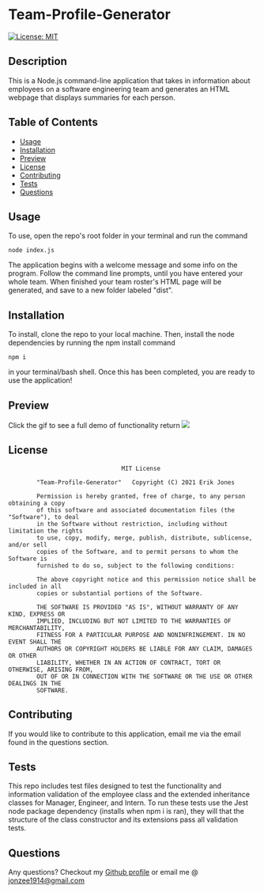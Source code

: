 # Team-Profile-Generator

[![License: MIT](https://img.shields.io/badge/License-MIT-yellow.svg)](https://opensource.org/licenses/MIT)

## Description

This is a Node.js command-line application that takes in information about employees on a software engineering team and generates an HTML webpage that displays summaries for each person.

## Table of Contents

* [Usage](#usage)
* [Installation](#installation)
* [Preview](#preview)
* [License](#license)
* [Contributing](#contributing)
* [Tests](#tests)
* [Questions](#questions)

## Usage

To use, open the repo's root folder in your terminal and run the command 
```shell
node index.js
```
The application begins with a welcome message and some info on the program. Follow the command line prompts, until you have entered your whole team. When finished your team roster's HTML page will be generated, and save to a new folder labeled "dist".

## Installation

To install, clone the repo to your local machine. Then, install the node dependencies by running the npm install command 
```shell
npm i
```
in your terminal/bash shell. Once this has been completed, you are ready to use the
application!

## Preview
Click the gif to see a full demo of functionality  return
[![](https://github.com/Jonzee1914/team-profile-generator/blob/main/team-profile-generator.gif?raw=true)](https://youtu.be/tUDppmBG6FU)

## License

    								MIT License

    		"Team-Profile-Generator"   Copyright (C) 2021 Erik Jones

    		Permission is hereby granted, free of charge, to any person obtaining a copy
    		of this software and associated documentation files (the "Software"), to deal
    		in the Software without restriction, including without limitation the rights
    		to use, copy, modify, merge, publish, distribute, sublicense, and/or sell
    		copies of the Software, and to permit persons to whom the Software is
    		furnished to do so, subject to the following conditions:

    		The above copyright notice and this permission notice shall be included in all
    		copies or substantial portions of the Software.

    		THE SOFTWARE IS PROVIDED "AS IS", WITHOUT WARRANTY OF ANY KIND, EXPRESS OR
    		IMPLIED, INCLUDING BUT NOT LIMITED TO THE WARRANTIES OF MERCHANTABILITY,
    		FITNESS FOR A PARTICULAR PURPOSE AND NONINFRINGEMENT. IN NO EVENT SHALL THE
    		AUTHORS OR COPYRIGHT HOLDERS BE LIABLE FOR ANY CLAIM, DAMAGES OR OTHER
    		LIABILITY, WHETHER IN AN ACTION OF CONTRACT, TORT OR OTHERWISE, ARISING FROM,
    		OUT OF OR IN CONNECTION WITH THE SOFTWARE OR THE USE OR OTHER DEALINGS IN THE
    		SOFTWARE.

## Contributing

If you would like to contribute to this application, email me via the email found in the questions section.

## Tests

This repo includes test files designed to test the functionality and information validation of the employee class and the extended inheritance classes for Manager, Engineer, and Intern. To run these tests use the Jest node package dependency (installs when npm i is ran), they will that the structure of the class constructor and its extensions pass all validation tests.

## Questions

Any questions? Checkout my [Github profile](https://github.com/Jonzee1914) or email me @ [jonzee1914@gmail.com](mailto:jonzee1914@gmail.com)
